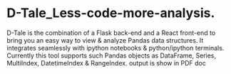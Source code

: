 # D-Tale_Less-code-more-analysis.
D-Tale is the combination of a Flask back-end and a React front-end to bring you an easy way to view &amp; analyze Pandas data structures. It integrates seamlessly with ipython notebooks &amp; python/ipython terminals. Currently this tool supports such Pandas objects as DataFrame, Series, MultiIndex, DatetimeIndex &amp; RangeIndex.
output is show in PDF doc
